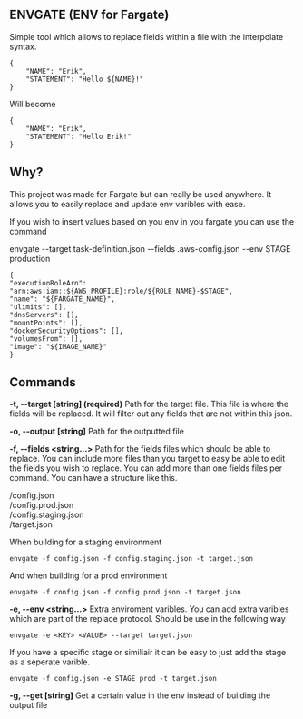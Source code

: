## ENVGATE (ENV for Fargate)

Simple tool which allows to replace fields within a file with the interpolate syntax. 

    {
	    "NAME": "Erik",
	    "STATEMENT": "Hello ${NAME}!"
    }
   Will become 
   
    {
	    "NAME": "Erik",
	    "STATEMENT": "Hello Erik!"
    }

## Why?
This project was made for Fargate but can really be used anywhere. It allows you to easily replace and update env varibles with ease. 

If you wish to insert values based on you env in you fargate you can use the command 

envgate --target task-definition.json --fields .aws-config.json --env STAGE production

    {
    "executionRoleArn": "arn:aws:iam::${AWS_PROFILE}:role/${ROLE_NAME}-$STAGE",
    "name": "${FARGATE_NAME}",
    "ulimits": [],
    "dnsServers": [],
    "mountPoints": [],
    "dockerSecurityOptions": [],
    "volumesFrom": [],
    "image": "${IMAGE_NAME}"
    }


## Commands

**-t, --target [string] (required)**
Path for the target file. This file is where the fields will be replaced. It will filter out any fields that are not within this json.

**-o, --output [string]**
Path for the outputted file 

**-f, --fields <string...>** 
Path for the fields files which should be able to replace. You can include more files than you target to easy be able to edit the fields you wish to replace. You can add more than one fields files per command. You can have a structure like this.

/config.json<br>/config.prod.json<br>/config.staging.json<br>/target.json<br>

When building for a staging environment

    envgate -f config.json -f config.staging.json -t target.json

And when building for a prod environment

    envgate -f config.json -f config.prod.json -t target.json


**-e, --env <string...>**
Extra enviroment varibles. You can add extra varibles which are part of the replace protocol. 
Should be use in the following way 

    envgate -e <KEY> <VALUE> --target target.json

If you have a specific stage or similiair it can be easy to just add the stage as a seperate varible.

    envgate -f config.json -e STAGE prod -t target.json

**-g, --get [string]**
Get a certain value in the env instead of building the output file